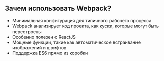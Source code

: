 ## Зачем использовать Webpack?
- Минимальная конфигурация для типичного рабочего процесса
- Webpack анализирует код проекта, как куски, которые могут быть перестроены
- Особенно полезен с ReactJS
- Мощные функции, такие как автоматическое встраивание изображений и шрифтов
- Поддержка ES6 прямо из коробки
